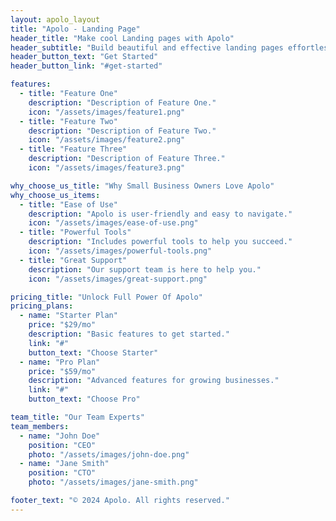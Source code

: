 ```yaml
---
layout: apolo_layout
title: "Apolo - Landing Page"
header_title: "Make cool Landing pages with Apolo"
header_subtitle: "Build beautiful and effective landing pages effortlessly."
header_button_text: "Get Started"
header_button_link: "#get-started"

features:
  - title: "Feature One"
    description: "Description of Feature One."
    icon: "/assets/images/feature1.png"
  - title: "Feature Two"
    description: "Description of Feature Two."
    icon: "/assets/images/feature2.png"
  - title: "Feature Three"
    description: "Description of Feature Three."
    icon: "/assets/images/feature3.png"

why_choose_us_title: "Why Small Business Owners Love Apolo"
why_choose_us_items:
  - title: "Ease of Use"
    description: "Apolo is user-friendly and easy to navigate."
    icon: "/assets/images/ease-of-use.png"
  - title: "Powerful Tools"
    description: "Includes powerful tools to help you succeed."
    icon: "/assets/images/powerful-tools.png"
  - title: "Great Support"
    description: "Our support team is here to help you."
    icon: "/assets/images/great-support.png"

pricing_title: "Unlock Full Power Of Apolo"
pricing_plans:
  - name: "Starter Plan"
    price: "$29/mo"
    description: "Basic features to get started."
    link: "#"
    button_text: "Choose Starter"
  - name: "Pro Plan"
    price: "$59/mo"
    description: "Advanced features for growing businesses."
    link: "#"
    button_text: "Choose Pro"

team_title: "Our Team Experts"
team_members:
  - name: "John Doe"
    position: "CEO"
    photo: "/assets/images/john-doe.png"
  - name: "Jane Smith"
    position: "CTO"
    photo: "/assets/images/jane-smith.png"

footer_text: "© 2024 Apolo. All rights reserved."
---
```

